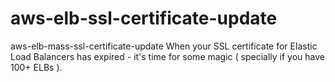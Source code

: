 # aws-elb-ssl-certificate-update
aws-elb-mass-ssl-certificate-update
When your SSL certificate for Elastic Load Balancers has expired - it's time for some magic ( specially if you have 100+ ELBs ).
